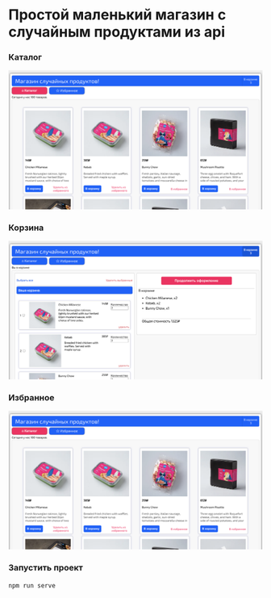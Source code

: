 # Простой маленький магазин с случайным продуктами из api

### Каталог

![Shot1](src/assets/images/ReadmeImg/shot1.png)

### Корзина

![Shot2](src/assets/images/ReadmeImg/shot2.png)

### Избранное

![Shot3](src/assets/images/ReadmeImg/shot3.png)

### Запустить проект

```
npm run serve
```
